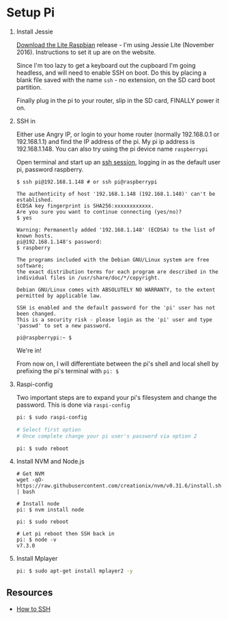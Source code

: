 # Setup Pi

1. Install Jessie

    [Download the Lite Raspbian](https://www.raspberrypi.org/downloads/raspbian/) release - I'm using Jessie Lite (November 2016). Instructions to set it up are on the website.

    Since I'm too lazy to get a keyboard out the cupboard I'm going headless, and will need to enable SSH on boot. Do this by placing a blank file saved with the name `ssh` - no extension, on the SD card boot partition.

    Finally plug in the pi to your router, slip in the SD card, FINALLY power it on.

1. SSH in

    Either use Angry IP, or login to your home router (normally 192.168.0.1 or 192.168.1.1) and find the IP address of the pi.
    My pi ip address is 192.168.1.148. You can also try using the pi device name `raspberrypi`

    Open terminal and start up an [ssh session](https://support.rackspace.com/how-to/connecting-to-a-server-using-ssh-on-linux-or-mac-os/), logging in as the default user pi, password raspberry.

    ```
    $ ssh pi@192.168.1.148 # or ssh pi@raspberrypi

    The authenticity of host '192.168.1.148 (192.168.1.148)' can't be established.
    ECDSA key fingerprint is SHA256:xxxxxxxxxxxx.
    Are you sure you want to continue connecting (yes/no)?
    $ yes

    Warning: Permanently added '192.168.1.148' (ECDSA) to the list of known hosts.
    pi@192.168.1.148's password:
    $ raspberry

    The programs included with the Debian GNU/Linux system are free software;
    the exact distribution terms for each program are described in the
    individual files in /usr/share/doc/*/copyright.

    Debian GNU/Linux comes with ABSOLUTELY NO WARRANTY, to the extent
    permitted by applicable law.

    SSH is enabled and the default password for the 'pi' user has not been changed.
    This is a security risk - please login as the 'pi' user and type 'passwd' to set a new password.

    pi@raspberrypi:~ $
    ```

    We're in!

    From now on, I will differentiate between the pi's shell and local shell by prefixing the pi's terminal with `pi: $`

1. Raspi-config

    Two important steps are to expand your pi's filesystem and change the password. This is done via `raspi-config`

    ```bash
    pi: $ sudo raspi-config

    # Select first option
    # Once complete change your pi user's password via option 2

    pi: $ sudo reboot
    ```

1. Install NVM and Node.js

    ```
    # Get NVM
    wget -qO- https://raw.githubusercontent.com/creationix/nvm/v0.31.6/install.sh | bash

    # Install node
    pi: $ nvm install node

    pi: $ sudo reboot

    # Let pi reboot then SSH back in
    pi: $ node -v
    v7.3.0
    ```

1. Install Mplayer

    ```bash
    pi: $ sudo apt-get install mplayer2 -y
    ```

## Resources
* [How to SSH](https://support.rackspace.com/how-to/connecting-to-a-server-using-ssh-on-linux-or-mac-os/)
